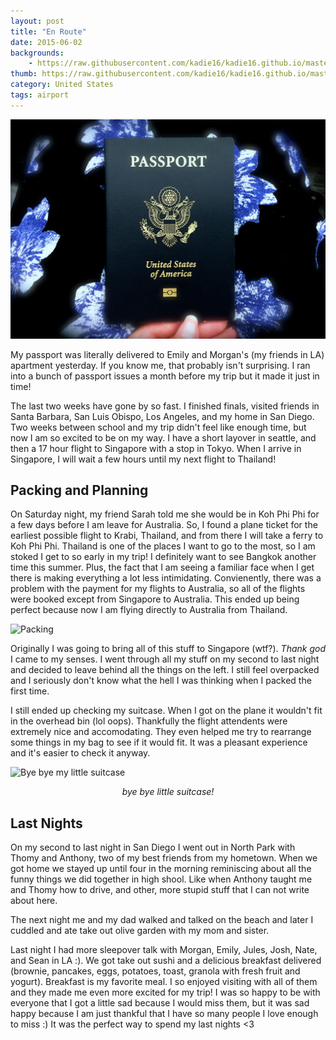 ```yaml
---
layout: post
title: "En Route"
date: 2015-06-02
backgrounds:
    - https://raw.githubusercontent.com/kadie16/kadie16.github.io/master/assets/images/backgrounds/asiaMap.jpg
thumb: https://raw.githubusercontent.com/kadie16/kadie16.github.io/master/assets/images/thumbnails/one.jpg
category: United States 
tags: airport 
---
```



![Thumbnail](https://raw.githubusercontent.com/kadie16/kadie16.github.io/master/assets/images/thumbnails/one.jpg)

My passport was literally delivered to Emily and Morgan's (my friends in LA) apartment yesterday. If you know me, that probably isn't surprising. I ran into a bunch of passport issues a month before my trip but it made it just in time!

The last two weeks have gone by so fast. I finished finals, visited friends in Santa Barbara, San Luis Obispo, Los Angeles, and my home in San Diego. Two weeks between school and my trip didn't feel like enough time, but now I am so excited to be on my way. I have a short layover in seattle, and then a 17 hour flight to Singapore with a stop in Tokyo. When I arrive in Singapore, I will wait a few hours until my next flight to Thailand! 

## Packing and Planning 
On Saturday night, my friend Sarah told me she would be in Koh Phi Phi for a few days before I am leave for Australia. So, I found a plane ticket for the earliest possible flight to Krabi, Thailand, and from there I will take a ferry to Koh Phi Phi. Thailand is one of the places I want to go to the most, so I am stoked I get to so early in my trip! I definitely want to see Bangkok another time this summer. Plus, the fact that I am seeing a familiar face when I get there is making everything a lot less intimidating. Convienently, there was a problem with the payment for my flights to Australia, so all of the flights were booked except from Singapore to Australia. This ended up being perfect because now I am flying directly to Australia from Thailand. 

![Packing](https://raw.githubusercontent.com/kadie16/kadie16.github.io/master/assets/images/posts/en-route/packed.jpg)

Originally I was going to bring all of this stuff to Singapore (wtf?). _Thank god_ I came to my senses. I went through all my stuff on my second to last night and decided to leave behind all the things on the left. I still feel overpacked and I seriously don't know what the hell I was thinking when I packed the first time. 

I still ended up checking my suitcase. When I got on the plane it wouldn't fit in the overhead bin (lol oops). Thankfully the flight attendents were extremely nice and accomodating. They even helped me try to rearrange some things in my bag to see if it would fit. It was a pleasant experience and it's easier to check it anyway. 

![Bye bye my little suitcase](https://raw.githubusercontent.com/kadie16/kadie16.github.io/master/assets/images/posts/en-route/suitcase.jpg)<br>
_<center>bye bye little suitcase!</center>_

## Last Nights 
On my second to last night in San Diego I went out in North Park with Thomy and Anthony, two of my best friends from my hometown. When we got home we stayed up until four in the morning reminiscing about all the funny things we did together in high shool. Like when Anthony taught me and Thomy how to drive, and other, more stupid stuff that I can not write about here. 

The next night me and my dad walked and talked on the beach and later I cuddled and ate take out olive garden with my mom and sister. 

Last night I had more sleepover talk with Morgan, Emily, Jules, Josh, Nate, and Sean in LA :). We got take out sushi and a delicious breakfast delivered (brownie, pancakes, eggs, potatoes, toast, granola with fresh fruit and yogurt). Breakfast is my favorite meal. I so enjoyed visiting with all of them and they made me even more excited for my trip! I was so happy to be with everyone that I got a little sad because I would miss them, but it was sad happy because I am just thankful that I have so many people I love enough to miss :) It was the perfect way to spend my last nights <3
